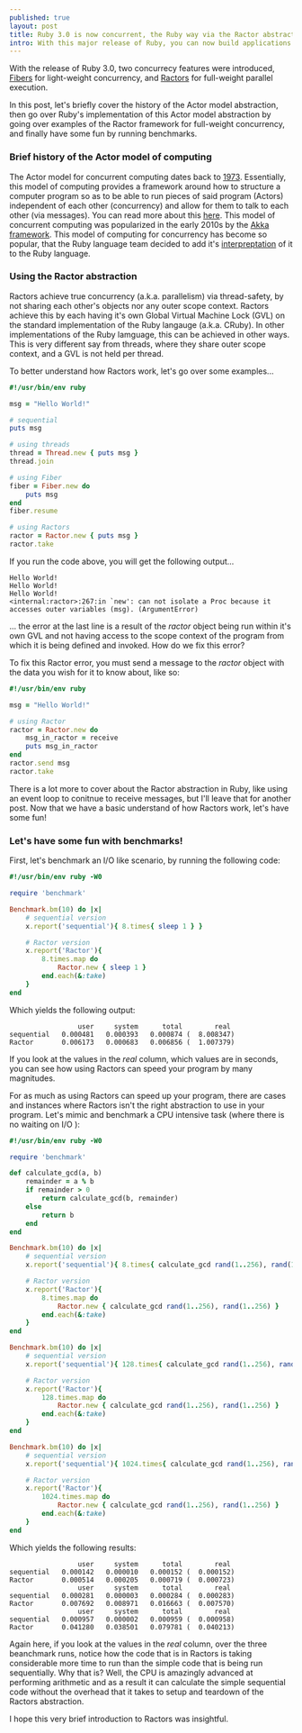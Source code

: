 ```yaml
---
published: true
layout: post
title: Ruby 3.0 is now concurrent, the Ruby way via the Ractor abstraction
intro: With this major release of Ruby, you can now build applications with code that is executed in parallel, let's see how...
---
```


With the release of Ruby 3.0, two concurrecy features were introduced, [Fibers][1] for light-weight concurrency, and [Ractors][2] for full-weight parallel execution.

In this post, let's briefly cover the history of the Actor model abstraction, then go over Ruby's implementation of this Actor model abstraction by going over examples of the Ractor framework for full-weight concurrency, and finally have some fun by running benchmarks.

### Brief history of the Actor model of computing
The Actor model for concurrent computing dates back to [1973][3]. Essentially, this model of computing provides a framework around how to structure a computer program so as to be able to run pieces of said program (Actors) independent of each other (concurrency) and allow for them to talk to each other (via messages). You can read more about this [here][4]. This model of concurrent computing was popularized in the early 2010s by the [Akka framework][5]. This model of computing for concurrency has become so popular, that the Ruby language team decided to add it's [interpreptation][6] of it to the Ruby language.

### Using the Ractor abstraction
Ractors achieve true concurrency (a.k.a. parallelism) via thread-safety, by not sharing each other's objects nor any outer scope context. Ractors achieve this by each having it's own Global Virtual Machine Lock (GVL) on the standard implementation of the Ruby langauge (a.k.a. CRuby). In other implementations of the Ruby lamguage, this can be achieved in other ways. This is very different say from threads, where they share outer scope context, and a GVL is not held per thread.

To better understand how Ractors work, let's go over some examples...

```ruby
#!/usr/bin/env ruby

msg = "Hello World!"

# sequential
puts msg

# using threads
thread = Thread.new { puts msg }
thread.join

# using Fiber
fiber = Fiber.new do
    puts msg
end
fiber.resume

# using Ractors
ractor = Ractor.new { puts msg }
ractor.take
```

If you run the code above, you will get the following output...

```
Hello World!
Hello World!
Hello World!
<internal:ractor>:267:in `new': can not isolate a Proc because it accesses outer variables (msg). (ArgumentError)
```
... the error at the last line is a result of the *ractor* object being run within it's own GVL and not having access to the scope context of the program from which it is being defined and invoked. How do we fix this error?

To fix this Ractor error, you must send a message to the *ractor* object with the data you wish for it to know about, like so:
```ruby
#!/usr/bin/env ruby

msg = "Hello World!"

# using Ractor
ractor = Ractor.new do
    msg_in_ractor = receive
    puts msg_in_ractor
end
ractor.send msg
ractor.take
```

There is a lot more to cover about the Ractor abstraction in Ruby, like using an event loop to conitnue to receive messages, but I'll leave that for another post. Now that we have a basic understand of how Ractors work, let's have some fun!

### Let's have some fun with benchmarks!

First, let's benchmark an I/O like scenario, by running the following code:
```ruby
#!/usr/bin/env ruby -W0

require 'benchmark'

Benchmark.bm(10) do |x|
    # sequential version
    x.report('sequential'){ 8.times{ sleep 1 } }

    # Ractor version
    x.report('Ractor'){
        8.times.map do
            Ractor.new { sleep 1 }
        end.each(&:take)
    }
end
```

Which yields the following output:
```
                 user     system      total        real
sequential   0.000481   0.000393   0.000874 (  8.008347)
Ractor       0.006173   0.000683   0.006856 (  1.007379)
```
If you look at the values in the *real* column, which values are in seconds, you can see how using Ractors can speed your program by many magnitudes.

For as much as using Ractors can speed up your program, there are cases and instances where Ractors isn't the right abstraction to use in your program. Let's mimic and benchmark a CPU intensive task (where there is no waiting on I/O ):
```ruby
#!/usr/bin/env ruby -W0

require 'benchmark'

def calculate_gcd(a, b)
    remainder = a % b
    if remainder > 0
        return calculate_gcd(b, remainder)
    else
        return b
    end        
end

Benchmark.bm(10) do |x|
    # sequential version
    x.report('sequential'){ 8.times{ calculate_gcd rand(1..256), rand(1..256) } }

    # Ractor version
    x.report('Ractor'){
        8.times.map do
            Ractor.new { calculate_gcd rand(1..256), rand(1..256) }
        end.each(&:take)
    }
end

Benchmark.bm(10) do |x|
    # sequential version
    x.report('sequential'){ 128.times{ calculate_gcd rand(1..256), rand(1..256) } }

    # Ractor version
    x.report('Ractor'){
        128.times.map do
            Ractor.new { calculate_gcd rand(1..256), rand(1..256) }
        end.each(&:take)
    }
end

Benchmark.bm(10) do |x|
    # sequential version
    x.report('sequential'){ 1024.times{ calculate_gcd rand(1..256), rand(1..256) } }

    # Ractor version
    x.report('Ractor'){
        1024.times.map do
            Ractor.new { calculate_gcd rand(1..256), rand(1..256) }
        end.each(&:take)
    }
end
```

Which yields the following results:
```
                 user     system      total        real
sequential   0.000142   0.000010   0.000152 (  0.000152)
Ractor       0.000514   0.000205   0.000719 (  0.000723)
                 user     system      total        real
sequential   0.000281   0.000003   0.000284 (  0.000283)
Ractor       0.007692   0.008971   0.016663 (  0.007570)
                 user     system      total        real
sequential   0.000957   0.000002   0.000959 (  0.000958)
Ractor       0.041280   0.038501   0.079781 (  0.040213)
```

Again here, if you look at the values in the *real* column, over the three beanchmark runs, notice how the code that is in Ractors is taking considerable more time to run than the simple code that is being run sequentially. Why that is? Well, the CPU is amazingly advanced at performing arithmetic and as a result it can calculate the simple sequential code without the overhead that it takes to setup and teardown of the Ractors abstraction. 

I hope this very brief introduction to Ractors was insightful.

[1]: https://ruby-doc.org/core-3.0.3/Fiber.html
[2]: https://ruby-doc.org/core-3.0.3/Ractor.html
[3]: https://en.wikipedia.org/wiki/Actor_model
[4]: https://doc.akka.io/docs/akka/current/typed/guide/actors-intro.html
[5]: https://akka.io
[6]: https://docs.ruby-lang.org/en/3.0/doc/ractor_md.html